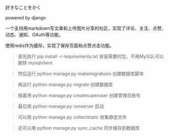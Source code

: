 好きなことをかく

powered by django

一个支持用markdown写文章和上传图片分享的社区，实现了评论、关注、点赞、动态、通知、OAuth等功能。

使用redis作为缓存，实现了保存页面和点赞点击功能。


>首先执行 pip install -r requirements.txt   安装需要的包，不用MySQL可以删除 mysqlclient

>然后运行 python manage.py makemigrations   创建数据库脚本

>再运行   python manage.py migrate          创建数据库

>接着用   python manage.py createsuperuser  创建管理员账号

>最后用   python manage.py runserver        启动

>可以用   python manage.py collectstatic    收集静态文件

>还可以用 python manage.py sync_cache       同步缓存到数据库
